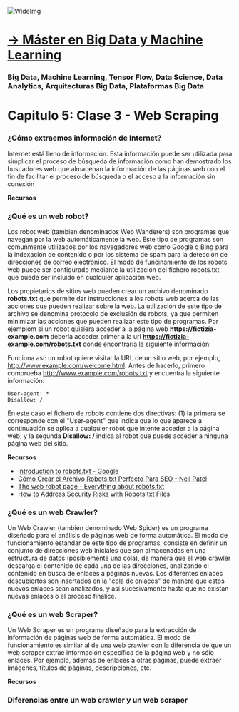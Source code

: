![WideImg](https://fictizia.com/img/github/Fictizia-plan-estudios-github.jpg)

# [→ Máster en Big Data y Machine Learning](https://fictizia.com/formacion/master-big-data)
### Big Data, Machine Learning, Tensor Flow, Data Science, Data Analytics, Arquitecturas Big Data, Plataformas Big Data

# Capitulo 5: Clase 3 - Web Scraping

### ¿Cómo extraemos información de Internet?

Internet está lleno de información. Esta información puede ser utilizada para simplicar el proceso de búsqueda de información como han demostrado los buscadores web que almacenan la información de las páginas web con el fin de facilitar el proceso de búsqueda o el acceso a la información sin conexión

**Recursos**

### ¿Qué es un web robot?

Los robot web (tambien denominados Web Wanderers) son programas que navegan por la web automáticamente la web. Este tipo de programas son comunmente utilizados por los navegadores web como Google o Bing para la indexación de contenido o por los sistema de spam para la detección de direcciones de correo electrónico. El modo de funcinamiento de los robots web puede ser configurado mediante la utilización del fichero robots.txt que puede ser incluido en cualquier aplicación web.    


Los propietarios de sitios web pueden crear un archivo denominado __robots.txt__ que permite dar instrucciones a los robots web acerca de las acciones que pueden realizar sobre la web. La utilización de este tipo de archivo se denomina protocolo de exclusión de robots, ya que permiten minimizar las acciones que pueden realizar este tipo de programas. Por ejemplom si un robot quisiera acceder a la página web __https://fictizia-example.com__ debería acceder primer a la url __https://fictizia-example.com/robots.txt__ donde encontraría la siguiente información: 

Funciona así: un robot quiere visitar la URL de un sitio web, por ejemplo, http://www.example.com/welcome.html. Antes de hacerlo, primero comprueba http://www.example.com/robots.txt y encuentra la siguiente información:

```
User-agent: *
Disallow: /
```

En este caso el fichero de robots contiene dos directivas: (1) la primera se corresponde con el "User-agent" que indica que lo que aparece a continuación se aplica a cualquier robot que intente acceder a la página web; y la segunda __Disallow: /__ indica al robot que puede acceder a ninguna página web del sitio. 

**Recursos**

- [Introduction to robots.txt - Google](https://support.google.com/webmasters/answer/6062608?hl=en)
- [Cómo Crear el Archivo Robots.txt Perfecto Para SEO - Neil Patel](https://neilpatel.com/es/blog/robots-txt-seo/)
- [The web robot page - Everything about robots.txt](https://www.robotstxt.org/)
- [How to Address Security Risks with Robots.txt Files](https://www.searchenginejournal.com/robots-txt-security-risks/289719/)

### ¿Qué es un web Crawler?

Un Web Crawler (también denominado Web Spider) es un programa diseñado para el análisis de páginas web de forma automática. El modo de funcionamiento estandar de este tipo de programas, consiste en definir un conjunto de direcciones web iniciales que son almacenadas en una estructura de datos (posiblemente una cola), de manera que el web crawler descarga el contenido de cada una de las direcciones, analizando el contenido en busca de enlaces a páginas nuevas. Los diferentes enlaces descubiertos son insertados en la "cola de enlaces" de manera que estos nuevos enlaces sean analizados, y así sucesivamente hasta que no existan nuevas enlaces o el proceso finalice.

### ¿Qué es un web Scraper?

Un Web Scraper es un programa diseñado para la extracción de información de páginas web de forma automática. El modo de funcionamiento es similar al de una web crawler con la diferencia de que un web scraper extrae información específica de la página web y no sólo enlaces. Por ejemplo, además de enlaces a otras páginas, puede extraer imágenes, títulos de páginas, descripciones, etc.

**Recursos**

### Diferencias entre un web crawler y un web scraper


